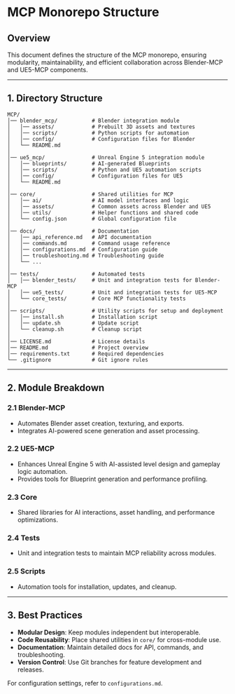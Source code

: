 # MCP Monorepo Structure

## Overview
This document defines the structure of the MCP monorepo, ensuring modularity, maintainability, and efficient collaboration across Blender-MCP and UE5-MCP components.

---

## **1. Directory Structure**
```
MCP/
│── blender_mcp/           # Blender integration module
│   │── assets/            # Prebuilt 3D assets and textures
│   │── scripts/           # Python scripts for automation
│   │── config/            # Configuration files for Blender
│   └── README.md
│
│── ue5_mcp/               # Unreal Engine 5 integration module
│   │── blueprints/        # AI-generated Blueprints
│   │── scripts/           # Python and UE5 automation scripts
│   │── config/            # Configuration files for UE5
│   └── README.md
│
│── core/                  # Shared utilities for MCP
│   │── ai/                # AI model interfaces and logic
│   │── assets/            # Common assets across Blender and UE5
│   │── utils/             # Helper functions and shared code
│   └── config.json        # Global configuration file
│
│── docs/                  # Documentation
│   │── api_reference.md   # API documentation
│   │── commands.md        # Command usage reference
│   │── configurations.md  # Configuration guide
│   │── troubleshooting.md # Troubleshooting guide
│   └── ...
│
│── tests/                 # Automated tests
│   │── blender_tests/     # Unit and integration tests for Blender-MCP
│   │── ue5_tests/         # Unit and integration tests for UE5-MCP
│   └── core_tests/        # Core MCP functionality tests
│
│── scripts/               # Utility scripts for setup and deployment
│   │── install.sh         # Installation script
│   │── update.sh          # Update script
│   └── cleanup.sh         # Cleanup script
│
│── LICENSE.md             # License details
│── README.md              # Project overview
│── requirements.txt       # Required dependencies
└── .gitignore             # Git ignore rules
```

---

## **2. Module Breakdown**
### **2.1 Blender-MCP**
- Automates Blender asset creation, texturing, and exports.
- Integrates AI-powered scene generation and asset processing.

### **2.2 UE5-MCP**
- Enhances Unreal Engine 5 with AI-assisted level design and gameplay logic automation.
- Provides tools for Blueprint generation and performance profiling.

### **2.3 Core**
- Shared libraries for AI interactions, asset handling, and performance optimizations.

### **2.4 Tests**
- Unit and integration tests to maintain MCP reliability across modules.

### **2.5 Scripts**
- Automation tools for installation, updates, and cleanup.

---

## **3. Best Practices**
- **Modular Design**: Keep modules independent but interoperable.
- **Code Reusability**: Place shared utilities in `core/` for cross-module use.
- **Documentation**: Maintain detailed docs for API, commands, and troubleshooting.
- **Version Control**: Use Git branches for feature development and releases.

For configuration settings, refer to `configurations.md`.

